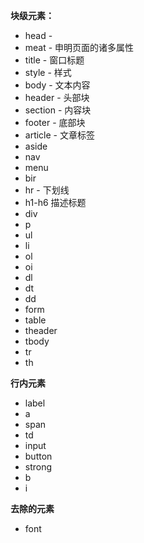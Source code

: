 **块级元素：**

+ head -
+ meat - 申明页面的诸多属性
+ title - 窗口标题
+ style - 样式
+ body - 文本内容
+ header - 头部块
+ section - 内容块
+ footer - 底部块
+ article - 文章标签
+ aside
+ nav
+ menu
+ bir
+ hr - 下划线
+ h1-h6 描述标题
+ div
+ p
+ ul
+ li
+ ol
+ oi
+ dl
+ dt
+ dd
+ form
+ table
+ theader
+ tbody
+ tr
+ th

**行内元素**

+ label
+ a
+ span
+ td
+ input
+ button
+ strong
+ b
+ i

**去除的元素**

+ font